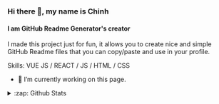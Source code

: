 ### Hi there 👋, my name is Chinh
#### I am GitHub Readme Generator's creator
I made this project just for fun, it allows you to create nice and simple GitHub Readme files that you can copy/paste and use in your profile.

Skills: VUE JS / REACT / JS / HTML / CSS

- 🔭 I’m currently working on this page. 

<details>
  <summary>:zap: Github Stats</summary>
  <img align="left" alt="doinby" src="https://my-github-stats-vercel-doinby.vercel.app/api?username=doinby&show_icons=true&hide_border=true"/>

</details>
